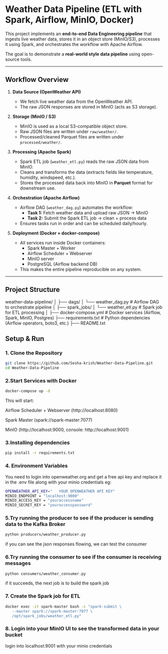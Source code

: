 # Weather Data Pipeline (ETL with Spark, Airflow, MinIO, Docker)

This project implements an **end-to-end Data Engineering pipeline** that ingests live weather data, stores it in an object store (MinIO/S3), processes it using Spark, and orchestrates the workflow with Apache Airflow.  

The goal is to demonstrate a **real-world style data pipeline** using open-source tools.

---

## Workflow Overview

1. **Data Source (OpenWeather API)**
   - We fetch live weather data from the OpenWeather API.
   - The raw JSON responses are stored in MinIO (acts as S3 storage).

2. **Storage (MinIO / S3)**
   - MinIO is used as a local S3-compatible object store.
   - Raw JSON files are written under `raw/weather/`.
   - Processed/cleaned Parquet files are written under `processed/weather/`.

3. **Processing (Apache Spark)**
   - Spark ETL job (`weather_etl.py`) reads the raw JSON data from MinIO.
   - Cleans and transforms the data (extracts fields like temperature, humidity, windspeed, etc.).
   - Stores the processed data back into MinIO in **Parquet** format for downstream use.

4. **Orchestration (Apache Airflow)**
   - Airflow DAG (`weather_dag.py`) automates the workflow:
     - **Task 1:** Fetch weather data and upload raw JSON → MinIO
     - **Task 2:** Submit the Spark ETL job → clean + process data
   - Ensures tasks run in order and can be scheduled daily/hourly.

5. **Deployment (Docker + docker-compose)**
   - All services run inside Docker containers:
     - Spark Master + Worker
     - Airflow Scheduler + Webserver
     - MinIO server
     - PostgreSQL (Airflow backend DB)
   - This makes the entire pipeline reproducible on any system.

---

## Project Structure

weather-data-pipeline/
│
├── dags/
│ └── weather_dag.py # Airflow DAG to orchestrate pipeline
│
├── spark_jobs/
│ └── weather_etl.py # Spark job for ETL processing
│
├── docker-compose.yml # Docker services (Airflow, Spark, MinIO, Postgres)
├── requirements.txt # Python dependencies (Airflow operators, boto3, etc.)
├── README.txt 

## Setup & Run

### 1. Clone the Repository
```bash
git clone https://github.com/Sesha-krish/Weather-Data-Pipeline.git
cd Weather-Data-Pipeline
```
### 2.Start Services with Docker
```bash
docker-compose up -d 
``` 

This will start:

Airflow Scheduler + Webserver (http://localhost:8080)

Spark Master (spark://spark-master:7077)

MinIO (http://localhost:9000, console: http://localhost:9001)

### 3.Installing dependencies 
```bash
pip install -r requirements.txt
```
### 4. Environment Variables 
You need to login into openweather.org and get a free api key and replace it in the .env file along with your minio credentials 
eg: 
```bash 
OPENWEATHER_API_KEY="   YOUR OPENWEATHER API KEY"
MINIO_ENDPOINT = "localhost:9000"
MINIO_ACCESS_KEY = "youraccessname"
MINIO_SECRET_KEY = "youraccesspassword"
```
### 5.Try running the producer to see if the producer is sending data to the Kafka Broker 

```bash
python producers/weather_producer.py
```
if you can see the json responses flowing, we can test the consumer 

### 6.Try running the consumer to see if the consumer is receiving messages 

```bash 
python consumers/weather_consumer.py 
``` 

if it succeeds, the next job is to build the spark job 

### 7. Create the Spark job for ETL 
```bash
docker exec -it spark-master bash -c "spark-submit \                     
   --master spark://spark-master:7077 \ 
   /opt/spark_jobs/weather_etl.py" 
```

### 8. Login into your MinIO UI to see the transformed data in your bucket

login into localhost:9001 with your minio credentials
